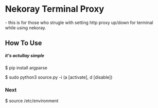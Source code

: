 <h1>Nekoray Terminal Proxy</h1>
<p>- this is for those who strugle with setting http proxy up/down for terminal while using nekoray.</p> 


<h2>How To Use</h2>
<h5>it's actullay simple</h5>
<p>$ pip install argparse</p>
<p>$ sudo python3 source.py -i <Options> (a [activate], d [disable])</p>

<h3>Next</h3>
<p>$ source /etc/environment</p>
